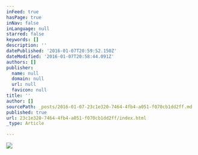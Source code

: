 ```yaml
---
inFeed: true
hasPage: true
inNav: false
inLanguage: null
starred: false
keywords: []
description: ''
datePublished: '2016-01-07T20:59:52.150Z'
dateModified: '2016-01-07T20:58:44.091Z'
authors: []
publisher:
  name: null
  domain: null
  url: null
  favicon: null
title: ''
author: []
sourcePath: _posts/2016-01-07-23c1e320-7464-4fb4-a051-f070cb1dd2ff.md
published: true
url: 23c1e320-7464-4fb4-a051-f070cb1dd2ff/index.html
_type: Article

---
```

![](https://the-grid-user-content.s3-us-west-2.amazonaws.com/7fba975f-37b1-441d-9887-6855ead98b8b.jpg)